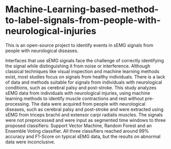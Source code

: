 # Machine-Learning-based-method-to-label-signals-from-people-with-neurological-injuries

This is an open-source project to identify events in sEMG signals from people with neurological diseases.

Interfaces that use sEMG signals face the challenge of correctly identifying the signal while distinguishing it from noise or interference. Although classical techniques like visual inspection and machine learning methods exist, most studies focus on signals from healthy individuals. There is a lack of data and methods suitable for signals from individuals with neurological conditions, such as cerebral palsy and post-stroke. This study analyzes sEMG data from individuals with neurological injuries, using machine learning methods to identify muscle contractions and rest without pre-processing. The data were acquired from people with neurological diseases, such as cerebral palsy and post-stroke and were extracted using sEMG from triceps brachii and extensor carpi radialis muscles. The signals were not preprocessed and were input as segmented time windows to three proposed classifiers: Support Vector Machine, Random Forest and an Ensemble Voting classifier. All three classifiers reached around 99% accuracy and F1-Score on typical sEMG data, but the results on abnormal data were inconclusive.
